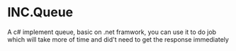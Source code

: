 # INC.Queue

A c# implement queue, basic on .net framwork, you can use it to do job which will take more of time and did't need to get the response immediately
